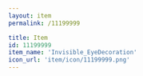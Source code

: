 ```yaml
---
layout: item
permalink: /11199999

title: Item
id: 11199999
item_name: 'Invisible_EyeDecoration'
icon_url: 'item/icon/11199999.png'
---
```

